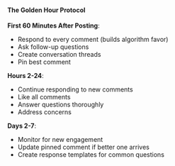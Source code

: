 #### The Golden Hour Protocol

**First 60 Minutes After Posting**:
- Respond to every comment (builds algorithm favor)
- Ask follow-up questions
- Create conversation threads
- Pin best comment

**Hours 2-24**:
- Continue responding to new comments
- Like all comments
- Answer questions thoroughly
- Address concerns

**Days 2-7**:
- Monitor for new engagement
- Update pinned comment if better one arrives
- Create response templates for common questions
